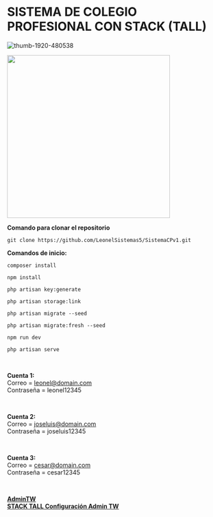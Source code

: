# SISTEMA DE COLEGIO PROFESIONAL CON STACK (TALL)

![thumb-1920-480538](https://user-images.githubusercontent.com/49106113/234997104-ae65bd8d-0956-4443-8d8f-c985af3b67f2.png)

<img height = 380 src="https://i.ytimg.com/vi/cgofG-VxdAs/maxresdefault.jpg"></img>

**Comando para clonar el repositorio**
```shell
git clone https://github.com/LeonelSistemas5/SistemaCPv1.git
```

**Comandos de inicio:**
```shell
composer install
```
```shell
npm install
```
```shell
php artisan key:generate
```
```shell
php artisan storage:link
```
```shell
php artisan migrate --seed
```
```shell
php artisan migrate:fresh --seed
```
```shell
npm run dev
```
```shell
php artisan serve
```

<br>

**Cuenta 1:** <br>
Correo = leonel@domain.com <br>
Contraseña = leonel12345 <br>

<br>

**Cuenta 2:** <br>
Correo = joseluis@domain.com <br>
Contraseña = joseluis12345 <br>

<br>

**Cuenta 3:** <br>
Correo = cesar@domain.com <br>
Contraseña = cesar12345 <br>

<br>

<a href="https://laraveladmintw.com/">**AdminTW**</a> <br>
<a href="https://larainfo.com/blogs/laravel-9-install-setup-talltailwind-alpinejs-livewire-admin-panel">**STACK TALL Configuración Admin TW**</a> <br>
